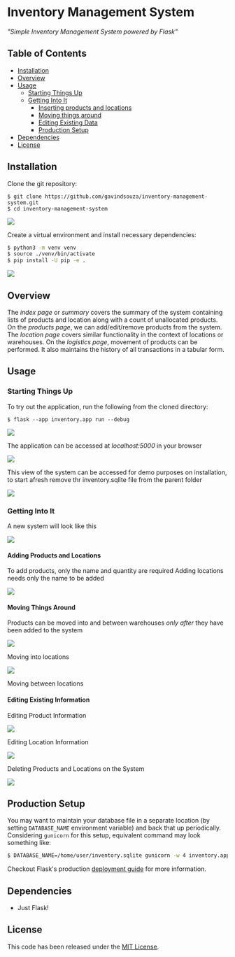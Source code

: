 # Inventory Management System

*"Simple Inventory Management System powered by Flask"*

## Table of Contents

  - [Installation](#installation)
  - [Overview](#overview)
  - [Usage](#usage)
    - [Starting Things Up](#starting-things-up)
    - [Getting Into It](#getting-into-it)
        - [Inserting products and locations](#adding-products-and-locations)
        - [Moving things around](#moving-things-around)
        - [Editing Existing Data](#editing-existing-information)
        - [Production Setup](#production-setup)
  - [Dependencies](#dependencies)
  - [License](#license)

## Installation

Clone the git repository:

``` sourceCode console
$ git clone https://github.com/gavindsouza/inventory-management-system.git
$ cd inventory-management-system
```
![](docs/util/1.gif)

Create a virtual environment and install necessary dependencies:

```bash
$ python3 -m venv venv
$ source ./venv/bin/activate
$ pip install -U pip -e .
```

![](docs/util/2.gif)


## Overview

The _index page_ or _summary_ covers the summary of the system containing lists of products and location along with a count of unallocated products.
On the _products page_, we can add/edit/remove products from the system. The _location page_ covers similar functionality in the context of locations or warehouses.
On the _logistics  page_, movement of products can be performed. It also maintains the history of all transactions in a tabular form.

## Usage

### Starting Things Up

To try out the application, run the following from the cloned directory:

``` sourceCode console
$ flask --app inventory.app run --debug
```

![](docs/util/3.gif)

The application can be accessed at _localhost:5000_ in your browser

![](docs/util/4.gif)

This view of the system can be accessed for demo purposes on installation, to start afresh remove thr inventory.sqlite file from the parent folder

![](docs/util/5.gif)

### Getting Into It

A new system will look like this

![](docs/util/6.gif)

#### Adding Products and Locations

To add products, only the name and quantity are required
Adding locations needs only the name to be added

![](docs/util/7.gif)

#### Moving Things Around

Products can be moved into and between warehouses *only after* they have been added to the system

![](docs/util/8.gif)

Moving into locations

![](docs/util/9.gif)

Moving between locations

#### Editing Existing Information

Editing Product Information

![](docs/util/10.gif)

Editing Location Information

![](docs/util/11.gif)

Deleting Products and Locations on the System

![](docs/util/12.gif)

## Production Setup

You may want to maintain your database file in a separate location (by setting `DATABASE_NAME` environment variable) and back that up periodically. Considering `gunicorn` for this setup, equivalent command may look something like:

```bash
$ DATABASE_NAME=/home/user/inventory.sqlite gunicorn -w 4 inventory.app:app
```

Checkout Flask's production [deployment guide](https://flask.palletsprojects.com/en/2.2.x/deploying/) for more information.

## Dependencies

  - Just Flask\!

## License

This code has been released under the [MIT License](LICENSE).
